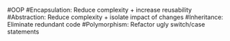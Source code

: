 #OOP
#Encapsulation: Reduce complexity + increase reusability 
#Abstraction: Reduce complexity + isolate impact of changes
#Inheritance: Eliminate redundant code
#Polymorphism: Refactor ugly switch/case statements
